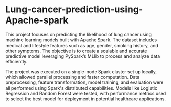 # Lung-cancer-prediction-using-Apache-spark

This project focuses on predicting the likelihood of lung cancer using machine learning models built with Apache Spark. The dataset includes medical and lifestyle features such as age, gender, smoking history, and other symptoms. The objective is to create a scalable and accurate predictive model leveraging PySpark’s MLlib to process and analyze data efficiently.

The project was executed on a single-node Spark cluster set up locally, which allowed parallel processing and faster computation. Data preprocessing, feature transformation, model training, and evaluation were all performed using Spark's distributed capabilities. Models like Logistic Regression and Random Forest were tested, with performance metrics used to select the best model for deployment in potential healthcare applications.
